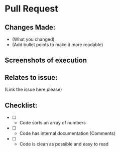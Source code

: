 # Pull Request

## Changes Made:
* (What you changed)
* (Add bullet points to make it more readable)

## Screenshots of execution

## Relates to issue:
(Link the issue here please)

## Checklist:
- [ ] - Code sorts an array of numbers
- [ ] - Code has internal documentation (Comments)
- [ ] - Code is clean as possible and easy to read